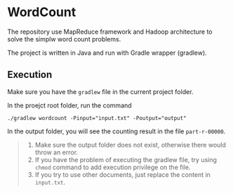 # WordCount
The repository use MapReduce framework and Hadoop architecture to solve the simplw word count problems.

The project is written in Java and run with Gradle wrapper (gradlew).

## Execution
Make sure you have the `gradlew` file in the current project folder.

In the proejct root folder, run the command
```=sh
./gradlew wordcount -Pinput="input.txt" -Poutput="output"
```
In the output folder, you will see the counting result in the file `part-r-00000`.

> 1. Make sure the output folder does not exist, otherwise there would throw an error.
> 2. If you have the problem of executing the gradlew file, try using `chmod` command to add execution privilege on the file.
> 3. If you try to use other documents, just replace the content in `input.txt`.
